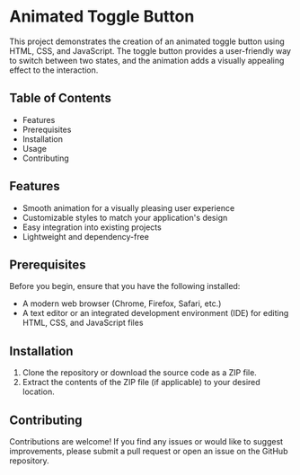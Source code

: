 # Animated Toggle Button

This project demonstrates the creation of an animated toggle button using HTML, CSS, and JavaScript. The toggle button provides a user-friendly way to switch between two states, and the animation adds a visually appealing effect to the interaction.

## Table of Contents

- Features
- Prerequisites
- Installation
- Usage
- Contributing

## Features

- Smooth animation for a visually pleasing user experience
- Customizable styles to match your application's design
- Easy integration into existing projects
- Lightweight and dependency-free

## Prerequisites

Before you begin, ensure that you have the following installed:

- A modern web browser (Chrome, Firefox, Safari, etc.)
- A text editor or an integrated development environment (IDE) for editing HTML, CSS, and JavaScript files

## Installation

1. Clone the repository or download the source code as a ZIP file.
2. Extract the contents of the ZIP file (if applicable) to your desired location.

## Contributing

Contributions are welcome! If you find any issues or would like to suggest improvements, please submit a pull request or open an issue on the GitHub repository.
